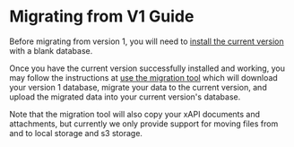 ---
---

# Migrating from V1 Guide
Before migrating from version 1, you will need to [install the current version](../guides-installing) with a blank database.

Once you have the current version successfully installed and working, you may follow the instructions at [use the migration tool](https://github.com/LearningLocker/v1-to-v2-migrator) which will download your version 1 database, migrate your data to the current version, and upload the migrated data into your current version's database.

Note that the migration tool will also copy your xAPI documents and attachments, but currently we only provide support for moving files from and to local storage and s3 storage.

